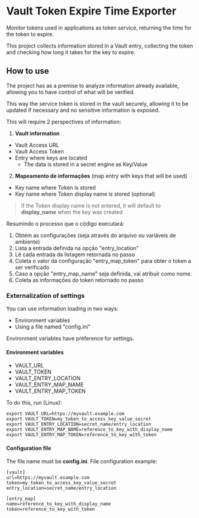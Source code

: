 # Vault Token Expire Time Exporter
Monitor tokens used in applications as token service, returning the time for the token to expire.

This project collects information stored in a Vault entry, collecting the token and checking how long it takes for the key to expire.

## How to use

The project has as a premise to analyze information already available, allowing you to have control of what will be verified.

This way the service token is stored in the vault securely, allowing it to be updated if necessary and no sensitive information is exposed.

This will require 2 perspectives of information:
1. **Vault information**
- Vault Access URL
- Vault Access Token
- Entry where keys are located
  - The data is stored in a secret engine as Key/Value
2. **Mapeamento de informações** (map entry with keys that will be used)
- Key name where Token is stored
- Key name where Token display name is stored (optional)

> If the Token display name is not entered, it will default to **display_name** when the key was created

Resumindo o processo que o código executará:
1. Obtém as configurações (seja através do arquivo ou variáveis de ambiente)
2. Lista a entrada definida na opção "entry_location"
3. Lê cada entrada da listagem retornada no passo 
4. Coleta o valor da configuração "entry_map_token" para obter o token a ser verificado
5. Caso a opção "entry_map_name" seja definida, vai atribuir como nome.
6. Coleta as informações do token retornado no passo 

### Externalization of settings

You can use information loading in two ways:
- Environment variables
- Using a file named "config.ini"

Environment variables have preference for settings.

#### Environment variables

- VAULT_URL
- VAULT_TOKEN
- VAULT_ENTRY_LOCATION
- VAULT_ENTRY_MAP_NAME
- VAULT_ENTRY_MAP_TOKEN

To do this, run (Linux):
```
export VAULT_URL=https://myvault.example.com
export VAULT_TOKEN=my_token_to_access_key_value_secret
export VAULT_ENTRY_LOCATION=secret_name/entry_location
export VAULT_ENTRY_MAP_NAME=reference_to_key_with_display_name
export VAULT_ENTRY_MAP_TOKEN=reference_to_key_with_token
```

#### Configuration file

The file name must be **config.ini**. File configuration example:
```
[vault]
url=https://myvault.example.com
token=my_token_to_access_key_value_secret
entry_location=secret_name/entry_location

[entry_map]
name=reference_to_key_with_display_name
token=reference_to_key_with_token
```